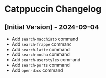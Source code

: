 # Catppuccin Changelog

## [Initial Version] - 2024-09-04

- Add `search-macchiato` command
- Add `search-frappe` command
- Add `search-latte` command
- Add `search-mocha` command
- Add `search-userstyles` command
- Add `search-ports` command
- Add `open-docs` command
